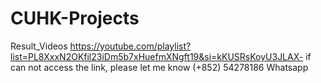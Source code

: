 # CUHK-Projects
Result_Videos
https://youtube.com/playlist?list=PL8XxxN2OKfil23iDm5b7xHuefmXNgft19&si=kKUSRsKoyU3JLAX-
if can not access the link, please let me know (+852) 54278186 Whatsapp
